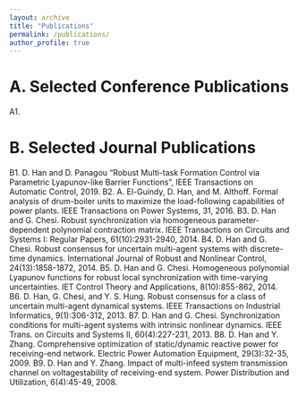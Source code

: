 ```yaml
---
layout: archive
title: "Publications"
permalink: /publications/
author_profile: true
---
```

A. Selected Conference Publications
======
A1. 

B. Selected Journal Publications
======
B1. D. Han and D. Panagou “Robust Multi-task Formation Control via Parametric Lyapunov-like Barrier Functions”, IEEE Transactions on Automatic Control, 2019.
B2. A. El-Guindy, D. Han, and M. Althoff. Formal analysis of drum-boiler units to maximize the load-following capabilities of power plants. IEEE Transactions on Power Systems, 31, 2016.
B3. D. Han and G. Chesi. Robust synchronization via homogeneous parameter-dependent polynomial contraction matrix. IEEE Transactions on Circuits and Systems I: Regular Papers, 61(10):2931-2940, 2014.
B4. D. Han and G. Chesi. Robust consensus for uncertain multi-agent systems with discrete-time dynamics. International Journal of Robust and Nonlinear Control, 24(13):1858-1872, 2014.
B5. D. Han and G. Chesi. Homogeneous polynomial Lyapunov functions for robust local synchronization with time-varying uncertainties. IET Control Theory and Applications, 8(10):855-862, 2014.
B6. D. Han, G. Chesi, and Y. S. Hung. Robust consensus for a class of uncertain multi-agent dynamical systems. IEEE Transactions on Industrial Informatics, 9(1):306-312, 2013.
B7. D. Han and G. Chesi. Synchronization conditions for multi-agent systems with intrinsic nonlinear dynamics. IEEE Trans. on Circuits and Systems II, 60(4):227-231, 2013.
B8. D. Han and Y. Zhang. Comprehensive optimization of static/dynamic reactive power for receiving-end network. Electric Power Automation Equipment, 29(3):32-35, 2009.
B9. D. Han and Y. Zhang. Impact of multi-infeed system transmission channel on voltagestability of receiving-end system. Power Distribution and Utilization, 6(4):45-49, 2008.


